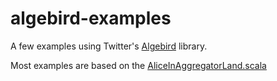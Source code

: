 # algebird-examples
A few examples using Twitter's [Algebird](https://github.com/twitter/algebird) library.

Most examples are based on the [AliceInAggregatorLand.scala](https://gist.github.com/johnynek/814fc1e77aad1d295bb7)
